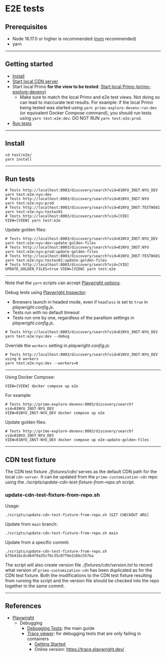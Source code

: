 # E2E tests

## Prerequisites

* Node 16.17.0 or higher is recommended ([nvm](https://github.com/nvm-sh/nvm) recommended)
* yarn

---

## Getting started

* [Install](https://github.com/NYULibraries/primo-customization/test/e2e/README.md#install)
* [Start local CDN server](https://github.com/NYULibraries/primo-customization#start-local-cdn-server)
* Start local Primo **for the view to be tested**: [Start local Primo (primo-explore-devenv)](https://github.com/NYULibraries/primo-customization#start-local-primo-primo-explore-devenv)
  * Make sure to match the local Primo and e2e test views.  Not doing so can lead to
    inaccurate test results.  For example: if the local Primo being tested was
    started using `yarn primo-explore-devenv:run:dev` (or equivalent Docker Compose
    command), you should run tests using `yarn test:e2e:dev`.  DO NOT RUN
    `yarn test:e2e:prod`.
* [Run tests](https://github.com/NYULibraries/primo-customization/test/e2e/README.md#run-tests)

---

## Install

```shell
cd test/e2e/
yarn install
```

---

## Run tests

```shell
# Tests http://localhost:8003/discovery/search?vid=01NYU_INST:NYU_DEV
yarn test:e2e:nyu:dev
# Tests http://localhost:8003/discovery/search?vid=01NYU_INST:NYU
yarn test:e2e:nyu:prod
# Tests http://localhost:8003/discovery/search?vid=01NYU_INST:TESTWS01
yarn test:e2e:nyu:testws01
# Tests http://localhost:8003/discovery/search?vid=[VID]
VIEW=[VIEW] yarn test:e2e
```

Update golden files:

```shell
# Tests http://localhost:8003/discovery/search?vid=01NYU_INST:NYU_DEV
yarn test:e2e:nyu:dev:update-golden-files
# Tests http://localhost:8003/discovery/search?vid=01NYU_INST:NYU
yarn test:e2e:nyu:prod:update-golden-files
# Tests http://localhost:8003/discovery/search?vid=01NYU_INST:TESTWS01
yarn test:e2e:nyu:testws01:update-golden-files
# Tests http://localhost:8003/discovery/search?vid=[VID]
UPDATE_GOLDEN_FILES=true VIEW=[VIEW] yarn test:e2e
```

---

Note that the `yarn` scripts can accept
[Playwright options](https://playwright.dev/docs/test-cli).

Debug tests using [Playwright Inspector](https://playwright.dev/docs/debug#playwright-inspector):

* Browsers launch in headed mode, even if `headless` is set to `true` in _playwright.config.js_.
* Tests run with no default timeout
* Tests run one by one, regardless of the parallism settings in _playwright.config.js_.

```shell
# Tests http://localhost:8003/discovery/search?vid=01NYU_INST:NYU_DEV
yarn test:e2e:nyu:dev --debug
```

Override the `workers` setting in _playwright.config.js_:

```shell
# Tests http://localhost:8003/discovery/search?vid=01NYU_INST:NYU_DEV using 6 workers
yarn test:e2e:nyu:dev --workers=6
```

---

Using Docker Compose:

```shell
VIEW=[VIEW] docker compose up e2e
```

For example:

```shell
# Tests http://primo-explore-devenv:8003/discovery/search?vid=01NYU_INST-NYU_DEV
VIEW=01NYU_INST-NYU_DEV docker compose up e2e
```

Update golden files:

```shell
# Tests http://primo-explore-devenv:8003/discovery/search?vid=01NYU_INST-NYU_DEV
VIEW=01NYU_INST-NYU_DEV docker compose up e2e-update-golden-files
```

---

## CDN test fixture

The CDN test fixture _./fixtures/cdn/_ serves as the default CDN path for the
local `cdn-server`.  It can be updated from the `primo-customization-cdn`
repo using the _./scripts/update-cdn-test-fixture-from-repo.sh_ script.

### update-cdn-test-fixture-from-repo.sh

Usage:

```shell
./scripts/update-cdn-test-fixture-from-repo.sh [GIT CHECKOUT ARG]
``` 

Update from `main` branch:

```shell
./scripts/update-cdn-test-fixture-from-repo.sh main
```

Update from a specific commit:

```shell
./scripts/update-cdn-test-fixture-from-repo.sh b75b41bcdcd64f9a35cf6c35c07f6e316bc557ba
```

The script will also create version file _./fixtures/cdn/version.txt_ to record
what version of `primo-customization-cdn` has been duplicated as for the CDN test
fixture.  Both the modifications to the CDN test fixture resulting from running
the script and the version file should be checked into the repo together in the
same commit.

---

## References

* [Playwright](https://playwright.dev/)
  * Debugging
    * [Debugging Tests](https://playwright.dev/docs/debug): the main guide 
    * [Trace viewer](https://playwright.dev/docs/trace-viewer):
      for debugging tests that are only failing in containers
      * [Getting Started](https://playwright.dev/docs/trace-viewer-intro) 
      * Online version: https://trace.playwright.dev/ 
